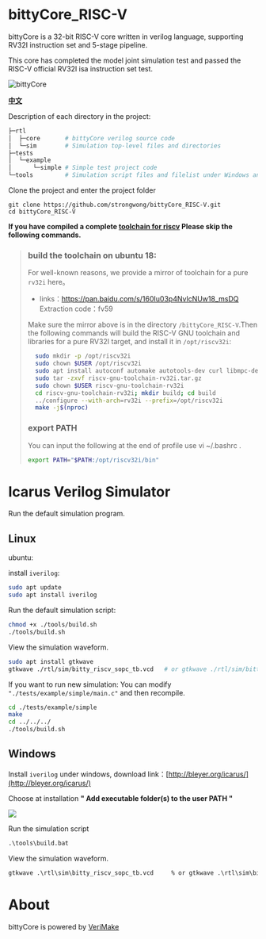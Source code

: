 # bittyCore_RISC-V

bittyCore is a 32-bit RISC-V core written in verilog language, supporting RV32I instruction set and 5-stage pipeline.

This core has completed the model joint simulation test and passed the RISC-V official RV32I isa instruction set test.

![bittyCore](https://s1.ax1x.com/2020/05/05/YFczdI.png)

**[中文](README_zh.md)**

Description of each directory in the project:

```bash
├─rtl           
│  ├─core       # bittyCore verilog source code
│  └─sim        # Simulation top-level files and directories
├─tests
│  └─example
│      └─simple # Simple test project code
└─tools         # Simulation script files and filelist under Windows and Linux
```

Clone the project and enter the project folder

```git
git clone https://github.com/strongwong/bittyCore_RISC-V.git
cd bittyCore_RISC-V
```

**If you have compiled a complete [toolchain for riscv](https://github.com/riscv/riscv-tools) 
Please skip the following commands.**
> ### build the toolchain on ubuntu 18:
> For well-known reasons, we provide a mirror of toolchain for a pure `rv32i` here。
>   - links：https://pan.baidu.com/s/160Iu03p4NvlcNUw18_msDQ  Extraction code：fv59 
> 
>   Make sure the mirror above is in the directory `/bittyCore_RISC-V`.Then the following commands will build the RISC-V GNU toolchain and libraries for a pure RV32I target, and install it in `/opt/riscv32i`:
> 
> ```bash
>   sudo mkdir -p /opt/riscv32i
>   sudo chown $USER /opt/riscv32i
>   sudo apt install autoconf automake autotools-dev curl libmpc-dev libmpfr-dev libgmp-dev gawk build-essential bison flex texinfo gperf libtool patchutils bc zlib1g-dev git libexpat1-dev
>   sudo tar -zxvf riscv-gnu-toolchain-rv32i.tar.gz
>   sudo chown $USER riscv-gnu-toolchain-rv32i
>   cd riscv-gnu-toolchain-rv32i; mkdir build; cd build
>   ../configure --with-arch=rv32i --prefix=/opt/riscv32i
>   make -j$(nproc)
>```
>
> ### export PATH
> You can input the following at the end of profile use vi ~/.bashrc .
> ```bash
> export PATH="$PATH:/opt/riscv32i/bin"
> ```


# Icarus Verilog Simulator

Run the default simulation program.

## Linux

ubuntu:

install `iverilog`:

```bash
sudo apt update
sudo apt install iverilog
```

Run the default simulation script:

```bash
chmod +x ./tools/build.sh
./tools/build.sh
```

View the simulation waveform.
```bash
sudo apt install gtkwave
gtkwave ./rtl/sim/bitty_riscv_sopc_tb.vcd   # or gtkwave ./rtl/sim/bitty_riscv_sopc_tb.gtkw
```

If you want to run new simulation:
You can modify `"./tests/example/simple/main.c"` and then recompile.

```bash
cd ./tests/example/simple
make 
cd ../../../
./tools/build.sh
```

## Windows 

Install `iverilog` under windows, download link：[http://bleyer.org/icarus/](http://bleyer.org/icarus/)

Choose at installation **" Add executable folder(s) to the user PATH "**

![](https://s1.ax1x.com/2020/05/04/Y9OIVU.png)

Run the simulation script

```cmd
.\tools\build.bat
```

View the simulation waveform.
```cmd
gtkwave .\rtl\sim\bitty_riscv_sopc_tb.vcd     % or gtkwave .\rtl\sim\bitty_riscv_sopc_tb.gtkw %
```

# About

bittyCore is powered by [VeriMake](https://verimake.com/)
